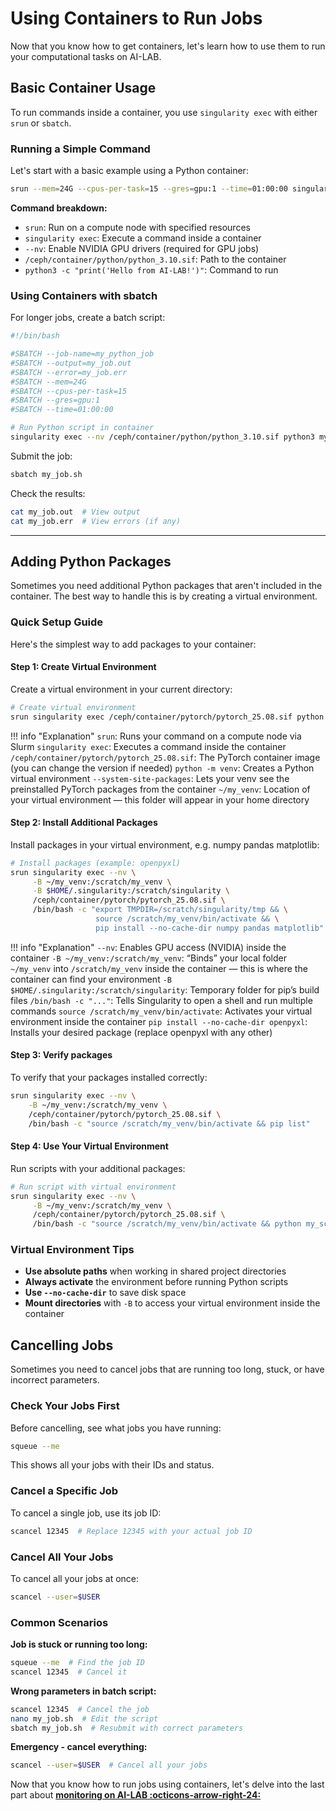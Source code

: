 
# Using Containers to Run Jobs

Now that you know how to get containers, let's learn how to use them to run your computational tasks on AI-LAB.

## Basic Container Usage

To run commands inside a container, you use `singularity exec` with either `srun` or `sbatch`.

### Running a Simple Command

Let's start with a basic example using a Python container:

```bash
srun --mem=24G --cpus-per-task=15 --gres=gpu:1 --time=01:00:00 singularity exec --nv /ceph/container/python/python_3.10.sif python3 -c "print('Hello from AI-LAB!')"
```

**Command breakdown:**

- `srun`: Run on a compute node with specified resources
- `singularity exec`: Execute a command inside a container
- `--nv`: Enable NVIDIA GPU drivers (required for GPU jobs)
- `/ceph/container/python/python_3.10.sif`: Path to the container
- `python3 -c "print('Hello from AI-LAB!')"`: Command to run

### Using Containers with sbatch

For longer jobs, create a batch script:

```bash title="my_job.sh"
#!/bin/bash

#SBATCH --job-name=my_python_job
#SBATCH --output=my_job.out
#SBATCH --error=my_job.err
#SBATCH --mem=24G
#SBATCH --cpus-per-task=15
#SBATCH --gres=gpu:1
#SBATCH --time=01:00:00

# Run Python script in container
singularity exec --nv /ceph/container/python/python_3.10.sif python3 my_script.py
```

Submit the job:

```bash
sbatch my_job.sh
```

Check the results:

```bash
cat my_job.out  # View output
cat my_job.err  # View errors (if any)
```


<hr>

## Adding Python Packages

Sometimes you need additional Python packages that aren't included in the container. The best way to handle this is by creating a virtual environment.

### Quick Setup Guide

Here's the simplest way to add packages to your container:


#### Step 1: Create Virtual Environment

Create a virtual environment in your current directory:

```bash
# Create virtual environment
srun singularity exec /ceph/container/pytorch/pytorch_25.08.sif python -m venv --system-site-packages my_venv
```

!!! info "Explanation"
     `srun`: Runs your command on a compute node via Slurm
     `singularity exec`: Executes a command inside the container
     `/ceph/container/pytorch/pytorch_25.08.sif`: The PyTorch container image (you can change the version if needed)
     `python -m venv`: Creates a Python virtual environment
     `--system-site-packages`: Lets your venv see the preinstalled PyTorch packages from the container
     `~/my_venv`: Location of your virtual environment — this folder will appear in your home directory

#### Step 2: Install Additional Packages

Install packages in your virtual environment, e.g. numpy pandas matplotlib: 

```bash
# Install packages (example: openpyxl)
srun singularity exec --nv \
     -B ~/my_venv:/scratch/my_venv \
     -B $HOME/.singularity:/scratch/singularity \
     /ceph/container/pytorch/pytorch_25.08.sif \
     /bin/bash -c "export TMPDIR=/scratch/singularity/tmp && \
                   source /scratch/my_venv/bin/activate && \
                   pip install --no-cache-dir numpy pandas matplotlib"
```

!!! info "Explanation"
     `--nv`: Enables GPU access (NVIDIA) inside the container
     `-B ~/my_venv:/scratch/my_venv`: “Binds” your local folder `~/my_venv` into `/scratch/my_venv` inside the container — this is where the container can find your environment
     `-B $HOME/.singularity:/scratch/singularity`: Temporary folder for pip’s build files
     `/bin/bash -c "..."`: Tells Singularity to open a shell and run multiple commands
     `source /scratch/my_venv/bin/activate`: Activates your virtual environment inside the container
     `pip install --no-cache-dir openpyxl`: Installs your desired package (replace openpyxl with any other)


#### Step 3: Verify packages

To verify that your packages installed correctly:

```bash
srun singularity exec --nv \
    -B ~/my_venv:/scratch/my_venv \
    /ceph/container/pytorch/pytorch_25.08.sif \
    /bin/bash -c "source /scratch/my_venv/bin/activate && pip list"
```

#### Step 4: Use Your Virtual Environment

Run scripts with your additional packages:

```bash
# Run script with virtual environment
srun singularity exec --nv \
     -B ~/my_venv:/scratch/my_venv \
     /ceph/container/pytorch/pytorch_25.08.sif \
     /bin/bash -c "source /scratch/my_venv/bin/activate && python my_script.py"
```

### Virtual Environment Tips

- **Use absolute paths** when working in shared project directories
- **Always activate** the environment before running Python scripts
- **Use `--no-cache-dir`** to save disk space
- **Mount directories** with `-B` to access your virtual environment inside the container


## Cancelling Jobs

Sometimes you need to cancel jobs that are running too long, stuck, or have incorrect parameters.

### Check Your Jobs First

Before cancelling, see what jobs you have running:

```bash
squeue --me
```

This shows all your jobs with their IDs and status.

### Cancel a Specific Job

To cancel a single job, use its job ID:

```bash
scancel 12345  # Replace 12345 with your actual job ID
```

### Cancel All Your Jobs

To cancel all your jobs at once:

```bash
scancel --user=$USER
```

### Common Scenarios

**Job is stuck or running too long:**
```bash
squeue --me  # Find the job ID
scancel 12345  # Cancel it
```

**Wrong parameters in batch script:**
```bash
scancel 12345  # Cancel the job
nano my_job.sh  # Edit the script
sbatch my_job.sh  # Resubmit with correct parameters
```

**Emergency - cancel everything:**
```bash
scancel --user=$USER  # Cancel all your jobs
```


Now that you know how to run jobs using containers, let's delve into the last part about [**monitoring on AI-LAB :octicons-arrow-right-24:**](monitoring.md)




